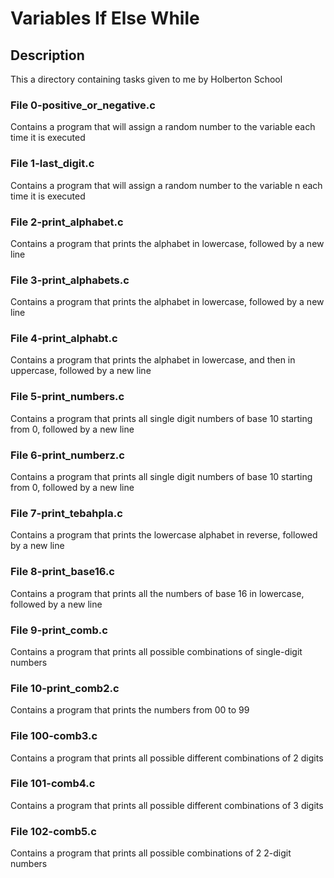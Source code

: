 # Variables If Else While

## Description

This a directory containing tasks given to me by Holberton School

### File 0-positive_or_negative.c

Contains a program that will assign a random number to the variable each time it
is executed

### File 1-last_digit.c

Contains a program that will assign a random number to the variable n each time
it is executed

### File 2-print_alphabet.c

Contains a program that prints the alphabet in lowercase, followed by a new line

### File 3-print_alphabets.c

Contains a program that prints the alphabet in lowercase, followed by a new line

### File 4-print_alphabt.c

Contains a program that prints the alphabet in lowercase, and then in uppercase,
followed by a new line

### File 5-print_numbers.c

Contains a program that prints all single digit numbers of base 10 starting from
0, followed by a new line

### File 6-print_numberz.c

Contains a program that prints all single digit numbers of base 10 starting from
0, followed by a new line

### File 7-print_tebahpla.c

Contains a program that prints the lowercase alphabet in reverse, followed by a
new line

### File 8-print_base16.c

Contains a program that prints all the numbers of base 16 in lowercase, followed
by a new line

### File 9-print_comb.c

Contains a program that prints all possible combinations of single-digit numbers

### File 10-print_comb2.c

Contains a program that prints the numbers from 00 to 99

### File 100-comb3.c

Contains a program that prints all possible different combinations of 2 digits

### File 101-comb4.c

Contains a program that prints all possible different combinations of 3 digits

### File 102-comb5.c

Contains a program that prints all possible combinations of 2 2-digit numbers